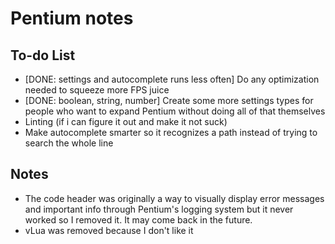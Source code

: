 # Pentium notes
## To-do List
- [DONE: settings and autocomplete runs less often] Do any optimization needed to squeeze more FPS juice
- [DONE: boolean, string, number] Create some more settings types for people who want to expand Pentium without doing all of that themselves
- Linting (if i can figure it out and make it not suck)
- Make autocomplete smarter so it recognizes a path instead of trying to search the whole line

## Notes
- The code header was originally a way to visually display error messages and important info through Pentium's logging system but it never worked so I removed it.
  It may come back in the future.
- vLua was removed because I don't like it
